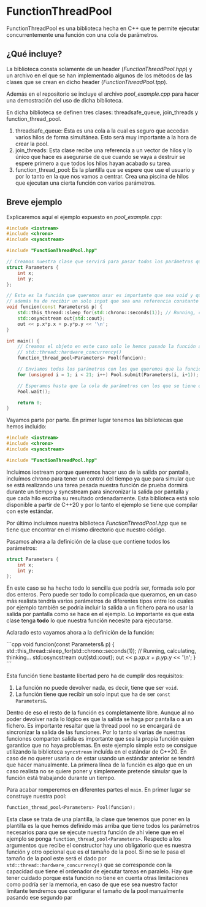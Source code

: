 # FunctionThreadPool

FunctionThreadPool es una biblioteca hecha en C++ que te permite ejecutar concurrentemente una función con una cola de parámetros.

## ¿Qué incluye?

La biblioteca consta solamente de un header (*FunctionThreadPool.hpp*) y un archivo en el que se han implementado algunos de los métodos de las clases que se crean en dicho header (*FunctionThreadPool.tpp*).

Además en el repositorio se incluye el archivo *pool_example.cpp* para hacer una demostración del uso de dicha biblioteca.

En dicha biblioteca se definen tres clases: threadsafe_queue, join_threads y function_thread_pool.

1. threadsafe_queue: Esta es una cola a la cual es seguro que accedan varios hilos de forma simultánea. Esto será muy importante a la hora de crear la pool.
2. join_threads: Esta clase recibe una referencia a un vector de hilos y lo único que hace es asegurarse de que cuando se vaya a destruir se espere primero a que todos los hilos hayan acabado su tarea.
3. function_thread_pool: Es la plantilla que se espere que use el usuario y por lo tanto en la que nos vamos a centrar. Crea una piscina de hilos que ejecutan una cierta función con varios parámetros.

## Breve ejemplo

Explicaremos aquí el ejemplo expuesto en *pool_example.cpp*:

```cpp
#include <iostream>
#include <chrono>
#include <syncstream>

#include "FunctionThreadPool.hpp"

// Creamos nuestra clase que servirá para pasar todos los parámetros que necesite nuestra función
struct Parameters {
	int x;
	int y;
};

// Esta es la función que queremos usar es importante que sea void y que por lo tanto todo su output vaya por pantalla o a ficheros
// además ha de recibir un solo input que sea una referencia constante a un objeto de la clase que hayamos creado
void funcion(const Parameters& p) {
	std::this_thread::sleep_for(std::chrono::seconds(1)); // Running, calculating, thinking...
	std::osyncstream out{std::cout};
	out << p.x*p.x + p.y*p.y << '\n';
}

int main() {
	// Creamos el objeto en este caso solo le hemos pasado la función así que el número de hilos que tomará vendrá dado por
	// std::thread::hardware_concurrency()
	function_thread_pool<Parameters> Pool(funcion);

	// Enviamos todos los parámetros con los que queremos que la función se ejecute
	for (unsigned i = 1; i < 21; i++) Pool.submit(Parameters(i, i+1));

	// Esperamos hasta que la cola de parámetros con los que se tiene que ejecutar la función se vacíe
	Pool.wait();

	return 0;
}
```

Vayamos parte por parte. En primer lugar tenemos las bibliotecas que hemos incluido:

```cpp
#include <iostream>
#include <chrono>
#include <syncstream>

#include "FunctionThreadPool.hpp"
```

Incluimos iostream porque queremos hacer uso de la salida por pantalla, incluímos chrono para tener un control del tiempo ya que para simular que se está realizando una tarea pesada nuestra función de prueba dormirá durante un tiempo y syncstream para sincronizar la salida por pantalla y que cada hilo escriba su resultado ordenadamente. Esta biblioteca está solo disponible a partir de C++20 y por lo tanto el ejemplo se tiene que compilar con este estándar.

Por último incluímos nuestra biblioteca *FunctionThreadPool.hpp* que se tiene que encontrar en el mismo directorio que nuestro código.

Pasamos ahora a la definición de la clase que contiene todos los parámetros:

```cpp
struct Parameters {
	int x;
	int y;
};
```
En este caso se ha hecho todo lo sencilla que podría ser, formada solo por dos enteros. Pero puede ser todo lo complicada que queramos, en un caso más realista tendría varios parámetros de diferentes tipos entre los cuales por ejemplo también se podría incluir la salida a un fichero para no usar la salida por pantalla como se hace en el ejemplo. Lo importante es que esta clase tenga **todo** lo que nuestra función necesite para ejecutarse.

Aclarado esto vayamos ahora a la definición de la función:

´´´cpp
void funcion(const Parameters& p) {
	std::this_thread::sleep_for(std::chrono::seconds(1)); // Running, calculating, thinking...
	std::osyncstream out{std::cout};
	out << p.x*p.x + p.y*p.y << '\n';
}
´´´

Esta función tiene bastante libertad pero ha de cumplir dos requisitos:

1. La función no puede devolver nada, es decir, tiene que ser `void`.
2. La función tiene que recibir un solo input que ha de ser `const Parameters&`.

Dentro de eso el resto de la función es completamente libre. Aunque al no poder devolver nada lo lógico es que la salida se haga por pantalla o a un fichero. Es importante resaltar que la thread pool no se encargará de sincronizar la salida de las funciones. Por lo tanto si varias de nuestras funciones comparten salida es importante que sea la propia función quien garantice que no haya problemas. En este ejemplo simple esto se consigue utilizando la biblioteca `syncstream` incluída en el estándar de C++20. En caso de no querer usarla o de estar usando un estándar anterior se tendrá que hacer manualmente. La primera línea de la función es algo que en un caso realista no se quiere poner y simplemente pretende simular que la función está trabajando durante un tiempo.

Para acabar romperemos en diferentes partes el `main`. En primer lugar se construye nuestra pool:

```cpp
function_thread_pool<Parameters> Pool(funcion);
```

Esta clase se trata de una plantilla, la clase que tenemos que poner en la plantilla es la que hemos definido más arriba que tiene todos los parámetros necesarios para que se ejecute nuestra función de ahí viene que en el ejemplo se ponga `function_thread_pool<Parameters>`. Respecto a los argumentos que recibe el constructor hay uno obligatorio que es nuestra función y otro opcional que es el tamaño de la pool. Si no se le pasa el tamaño de la pool este será el dado por `std::thread::hardware_concurrency()` que se corresponde con la capacidad que tiene el ordenador de ejecutar tareas en paralelo. Hay que tener cuidado porque esta función no tiene en cuenta otras limitaciones como podría ser la memoria, en caso de que ese sea nuestro factor limitante tendremos que configurar el tamaño de la pool manualmente pasando ese segundo par
